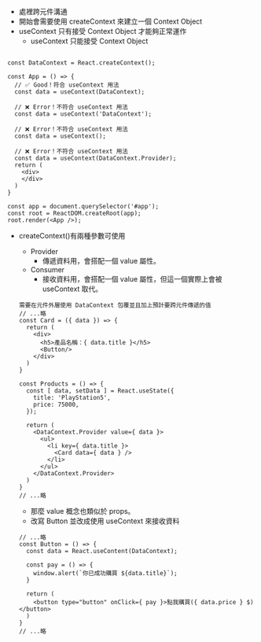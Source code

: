 - 處裡跨元件溝通
- 開始會需要使用 createContext 來建立一個 Context Object
- useContext 只有接受 Context Object 才能夠正常運作
    - useContext 只能接受 Context Object 
```

const DataContext = React.createContext();

const App = () => {
  // ✅ Good！符合 useContext 用法
  const data = useContext(DataContext);

  // ❌ Error！不符合 useContext 用法
  const data = useContext('DataContext');

  // ❌ Error！不符合 useContext 用法
  const data = useContext();

  // ❌ Error！不符合 useContext 用法
  const data = useContext(DataContext.Provider);
  return (
    <div>
    </div>
  )
}

const app = document.querySelector('#app');
const root = ReactDOM.createRoot(app);
root.render(<App />);
```
- createContext()有兩種參數可使用
    - Provider
    	- 傳遞資料用，會搭配一個 value 屬性。
    - Consumer
    	- 接收資料用，會搭配一個 value 屬性，但這一個實際上會被 useContext 取代。
    ```
    需要在元件外層使用 DataContext 包覆並且加上預計要跨元件傳遞的值
    // ...略
    const Card = ({ data }) => {
      return (
        <div>
          <h5>產品名稱：{ data.title }</h5>
          <Button/>
        </div>
      )
    }

    const Products = () => {
      const [ data, setData ] = React.useState({
        title: 'PlayStation5',
        price: 75000,
      });

      return (
        <DataContext.Provider value={ data }>
          <ul>
            <li key={ data.title }>
              <Card data={ data } />
            </li>
          </ul>
        </DataContext.Provider>
      )
    }
    // ...略
    ```

    - 那麼 value 概念也類似於 props。
    - 改寫 Button 並改成使用 useContext 來接收資料
    ```
    // ...略
    const Button = () => {
      const data = React.useContent(DataContext);

      const pay = () => {
        window.alert(`你已成功購買 ${data.title}`);
      }

      return (
        <button type="button" onClick={ pay }>點我購買({ data.price } $)</button>
      )
    }
    // ...略
    ```